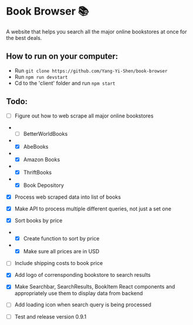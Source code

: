 # Book Browser 📚

A website that helps you search all the major online bookstores at once for the best deals.

## How to run on your computer:

- Run ```git clone https://github.com/Yang-Yi-Shen/book-browser```
- Run ```npm run devstart```
- Cd to the 'client' folder and run ```npm start```

## Todo:

- [ ] Figure out how to web scrape all major online bookstores
- - [ ] BetterWorldBooks
- - [x] AbeBooks
- - [x] Amazon Books
- - [x] ThriftBooks
- - [x] Book Depository

- [x] Process web scraped data into list of books

- [x] Make API to process multiple different queries, not just a set one

- [x] Sort books by price
- - [x] Create function to sort by price
- - [x] Make sure all prices are in USD

- [ ] Include shipping costs to book price

- [x] Add logo of corrensponding bookstore to search results

- [x] Make Searchbar, SearchResults, BookItem React components and appropriately use them to display data from backend

- [ ] Add loading icon when search query is being processed

- [ ] Test and release version 0.9.1